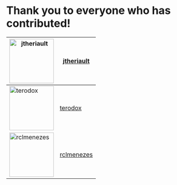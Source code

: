 # Thank you to everyone who has contributed!

[<img alt="jtheriault" src="https://avatars3.githubusercontent.com/u/5666970?v=4&s=117" width="117">](https://github.com/jtheriault)|[jtheriault](https://github.com/jtheriault)
---- | ----
[<img alt="terodox" src="https://avatars1.githubusercontent.com/u/4835893?v=4&s=117" width="117">](https://github.com/terodox)|[terodox](https://github.com/terodox)
[<img alt="rclmenezes" src="https://avatars2.githubusercontent.com/u/736775?v=4&s=117" width="117">](https://github.com/rclmenezes)|[rclmenezes](https://github.com/rclmenezes)
